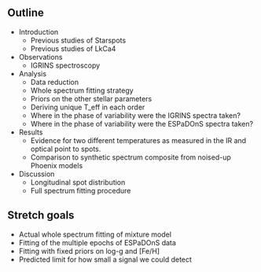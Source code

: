
## Outline


- Introduction
	- Previous studies of Starspots
	- Previous studies of LkCa4
- Observations
	- IGRINS spectroscopy
- Analysis
	- Data reduction
	- Whole spectrum fitting strategy
	- Priors on the other stellar parameters
	- Deriving unique T_eff in each order
	- Where in the phase of variability were the IGRINS spectra taken?
	- Where in the phase of variability were the ESPaDOnS spectra taken?
- Results
	- Evidence for two different temperatures as measured in the IR and optical point to spots.
	- Comparison to synthetic spectrum composite from noised-up Phoenix models
- Discussion
	- Longitudinal spot distribution
	- Full spectrum fitting procedure


## Stretch goals

- Actual whole spectrum fitting of mixture model
- Fitting of the multiple epochs of ESPaDOnS data
- Fitting with fixed priors on log-g and [Fe/H]
- Predicted limit for how small a signal we could detect
